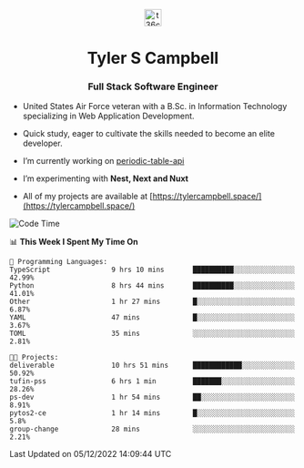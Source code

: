 <p align="center">
<a href="https://www.linkedin.com/in/t36campbell" target="blank"><img align="center" src="https://ik.imagekit.io/t36campbell/Portfolio/linkedin.png.original_m8bbGgPh6.png" alt="t36campbell" height="30" width="30" /></a>
</p>
<h1 align="center">Tyler S Campbell</h1>
<h3 align="center">Full Stack Software Engineer</h3>

* United States Air Force veteran with a B.Sc. in Information Technology specializing in Web Application Development. 

* Quick study, eager to cultivate the skills needed to become an elite developer.

* I’m currently working on [periodic-table-api](https://github.com/t36campbell/periodic-table-api)

* I’m experimenting with **Nest, Next and Nuxt**

* All of my projects are available at [https://tylercampbell.space/](https://tylercampbell.space/)

<!--START_SECTION:waka-->
![Code Time](http://img.shields.io/badge/Code%20Time-2%2C033%20hrs%2044%20mins-blue)

📊 **This Week I Spent My Time On** 

```text
💬 Programming Languages: 
TypeScript               9 hrs 10 mins       ██████████░░░░░░░░░░░░░░░   42.99% 
Python                   8 hrs 44 mins       ██████████░░░░░░░░░░░░░░░   41.01% 
Other                    1 hr 27 mins        █░░░░░░░░░░░░░░░░░░░░░░░░   6.87% 
YAML                     47 mins             █░░░░░░░░░░░░░░░░░░░░░░░░   3.67% 
TOML                     35 mins             ░░░░░░░░░░░░░░░░░░░░░░░░░   2.81%

🐱‍💻 Projects: 
deliverable              10 hrs 51 mins      ████████████░░░░░░░░░░░░░   50.92% 
tufin-pss                6 hrs 1 min         ███████░░░░░░░░░░░░░░░░░░   28.26% 
ps-dev                   1 hr 54 mins        ██░░░░░░░░░░░░░░░░░░░░░░░   8.91% 
pytos2-ce                1 hr 14 mins        █░░░░░░░░░░░░░░░░░░░░░░░░   5.8% 
group-change             28 mins             ░░░░░░░░░░░░░░░░░░░░░░░░░   2.21%

```


 Last Updated on 05/12/2022 14:09:44 UTC
<!--END_SECTION:waka-->
